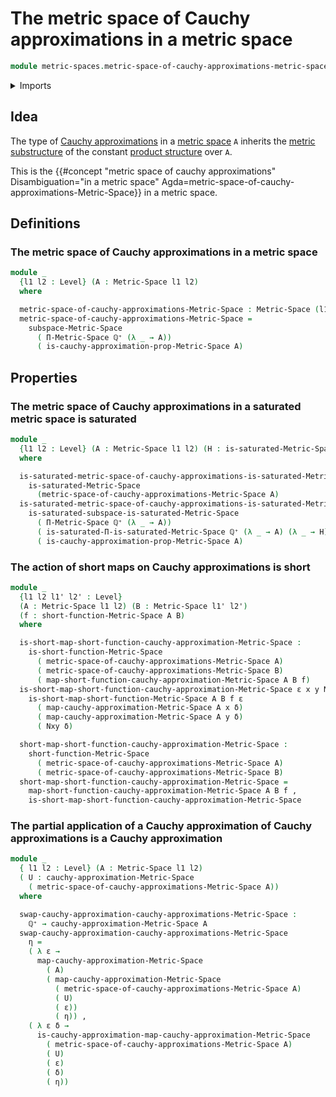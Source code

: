 # The metric space of Cauchy approximations in a metric space

```agda
module metric-spaces.metric-space-of-cauchy-approximations-metric-spaces where
```

<details><summary>Imports</summary>

```agda
open import elementary-number-theory.positive-rational-numbers

open import foundation.dependent-pair-types
open import foundation.universe-levels

open import metric-spaces.cauchy-approximations-metric-spaces
open import metric-spaces.dependent-products-metric-spaces
open import metric-spaces.metric-spaces
open import metric-spaces.saturated-metric-spaces
open import metric-spaces.short-functions-metric-spaces
open import metric-spaces.subspaces-metric-spaces
```

</details>

## Idea

The type of
[Cauchy approximations](metric-spaces.cauchy-approximations-metric-spaces.md) in
a [metric space](metric-spaces.metric-spaces.md) `A` inherits the
[metric substructure](metric-spaces.subspaces-metric-spaces.md) of the constant
[product structure](metric-spaces.dependent-products-metric-spaces.md) over `A`.

This is the
{{#concept "metric space of cauchy approximations" Disambiguation="in a metric space" Agda=metric-space-of-cauchy-approximations-Metric-Space}}
in a metric space.

## Definitions

### The metric space of Cauchy approximations in a metric space

```agda
module _
  {l1 l2 : Level} (A : Metric-Space l1 l2)
  where

  metric-space-of-cauchy-approximations-Metric-Space : Metric-Space (l1 ⊔ l2) l2
  metric-space-of-cauchy-approximations-Metric-Space =
    subspace-Metric-Space
      ( Π-Metric-Space ℚ⁺ (λ _ → A))
      ( is-cauchy-approximation-prop-Metric-Space A)
```

## Properties

### The metric space of Cauchy approximations in a saturated metric space is saturated

```agda
module _
  {l1 l2 : Level} (A : Metric-Space l1 l2) (H : is-saturated-Metric-Space A)
  where

  is-saturated-metric-space-of-cauchy-approximations-is-saturated-Metric-Space :
    is-saturated-Metric-Space
      (metric-space-of-cauchy-approximations-Metric-Space A)
  is-saturated-metric-space-of-cauchy-approximations-is-saturated-Metric-Space =
    is-saturated-subspace-is-saturated-Metric-Space
      ( Π-Metric-Space ℚ⁺ (λ _ → A))
      ( is-saturated-Π-is-saturated-Metric-Space ℚ⁺ (λ _ → A) (λ _ → H))
      ( is-cauchy-approximation-prop-Metric-Space A)
```

### The action of short maps on Cauchy approximations is short

```agda
module _
  {l1 l2 l1' l2' : Level}
  (A : Metric-Space l1 l2) (B : Metric-Space l1' l2')
  (f : short-function-Metric-Space A B)
  where

  is-short-map-short-function-cauchy-approximation-Metric-Space :
    is-short-function-Metric-Space
      ( metric-space-of-cauchy-approximations-Metric-Space A)
      ( metric-space-of-cauchy-approximations-Metric-Space B)
      ( map-short-function-cauchy-approximation-Metric-Space A B f)
  is-short-map-short-function-cauchy-approximation-Metric-Space ε x y Nxy δ =
    is-short-map-short-function-Metric-Space A B f ε
      ( map-cauchy-approximation-Metric-Space A x δ)
      ( map-cauchy-approximation-Metric-Space A y δ)
      ( Nxy δ)

  short-map-short-function-cauchy-approximation-Metric-Space :
    short-function-Metric-Space
      ( metric-space-of-cauchy-approximations-Metric-Space A)
      ( metric-space-of-cauchy-approximations-Metric-Space B)
  short-map-short-function-cauchy-approximation-Metric-Space =
    map-short-function-cauchy-approximation-Metric-Space A B f ,
    is-short-map-short-function-cauchy-approximation-Metric-Space
```

### The partial application of a Cauchy approximation of Cauchy approximations is a Cauchy approximation

```agda
module _
  { l1 l2 : Level} (A : Metric-Space l1 l2)
  ( U : cauchy-approximation-Metric-Space
    ( metric-space-of-cauchy-approximations-Metric-Space A))
  where

  swap-cauchy-approximation-cauchy-approximations-Metric-Space :
    ℚ⁺ → cauchy-approximation-Metric-Space A
  swap-cauchy-approximation-cauchy-approximations-Metric-Space
    η =
    ( λ ε →
      map-cauchy-approximation-Metric-Space
        ( A)
        ( map-cauchy-approximation-Metric-Space
          ( metric-space-of-cauchy-approximations-Metric-Space A)
          ( U)
          ( ε))
          ( η)) ,
    ( λ ε δ →
      is-cauchy-approximation-map-cauchy-approximation-Metric-Space
        ( metric-space-of-cauchy-approximations-Metric-Space A)
        ( U)
        ( ε)
        ( δ)
        ( η))
```
